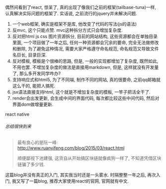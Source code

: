 偶然间看到了react, 惊呆了, 真的出现了像我们之前的框架(tailbase-tuna)一样, 认真解决实际问题的框架了. 实话说, 之前流行的jquery并未解决问题.

1. 一个web框架, 确实是框架不是库, 他改变了代码的写法(js的语法)
2. 反mvc, 这个只能点赞. mvc这种拆分方式只会增加复杂度.
3. 反对把html js css 图片资源拆分, 目前的网站结构, 这些资源都会在单独目录里面, 一个项目做了一年之后, 任何一种资源都会冗余的要命, 完全无法做修改和删除, 为了避免这种情况, 需要大家严格遵守命名规范, 命名规范又导致文件名巨长, 目录巨深.
4. 反对模板, 模板是个很棒的思路, 但是, 一般的实现都增加了复杂度, 既然如此, 不用也罢. 不增加复杂度的做法是直接用markdown, 但是, 这样就没有开发量了, 那么多开发同学咋办?
5. 支持响应式和html5, 为了不同端, 制作不同的网站, 真的很要命, 之前qq邮箱就这么干的, 能把人搞死.
6. jsx语法直接支持html, 这个就是不增加复杂度的模板, 一竿子把活全干了.
7. render会出发更新, 会生成中间的界面代码, 每次都比较这些中间代码, 然后对界面dom做增量更新.

react native

###### 总结很快到来

> 最有良心的是阮一峰:  http://www.ruanyifeng.com/blog/2015/03/react.html
>
> 顺便鄙视下池建强, 这货自从开始搞区块链就像疯狗一样了, 不知道凭借区块链骗了多少钱.

这篇blog并没有真正的入门, 其实我当时还是一头雾水. 时隔整整一年之后, 再次入门, 我又写了一篇blog, 推荐大家使用react的官网, 官网就有中文.